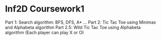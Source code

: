 # Inf2D Coursework1
Part 1: Search algorithm: BFS, DFS, A* ...
Part 2: Tic Tac Toe using Minimax and Alphabeta algorithm 
Part 2.5: Wild Tic Tac Toe using Alphabeta algorithm (Each player can play X or O)
